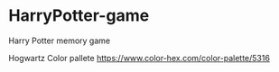 # HarryPotter-game
Harry Potter memory game

Hogwartz Color pallete
https://www.color-hex.com/color-palette/5316
